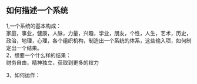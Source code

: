 ## 如何描述一个系统            
1,一个系统的基本构成：    
家庭，事业，健康，人脉，力量，兴趣，学业，朋友，个性，人生，艺术，历史，政治，地理，心理，各个组织机构，制造出一个系统的体系，这些输入项，如何制定出一个结果。           
2，想要一个什么样的结果：     
财务自由，精神独立，获取到更多的权力    

3，如何运作：      



